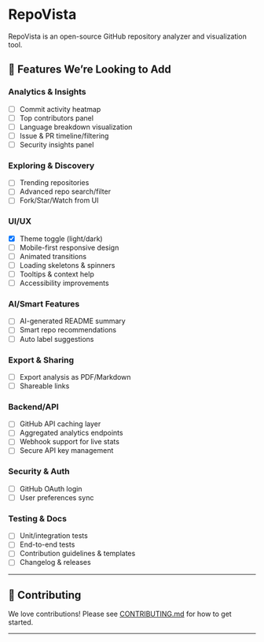 # RepoVista

RepoVista is an open-source GitHub repository analyzer and visualization tool.

## 🚀 Features We’re Looking to Add

### Analytics & Insights
- [ ] Commit activity heatmap
- [ ] Top contributors panel
- [ ] Language breakdown visualization
- [ ] Issue & PR timeline/filtering
- [ ] Security insights panel

### Exploring & Discovery
- [ ] Trending repositories
- [ ] Advanced repo search/filter
- [ ] Fork/Star/Watch from UI

### UI/UX
- [x] Theme toggle (light/dark)
- [ ] Mobile-first responsive design
- [ ] Animated transitions
- [ ] Loading skeletons & spinners
- [ ] Tooltips & context help
- [ ] Accessibility improvements

### AI/Smart Features
- [ ] AI-generated README summary
- [ ] Smart repo recommendations
- [ ] Auto label suggestions

### Export & Sharing
- [ ] Export analysis as PDF/Markdown
- [ ] Shareable links

### Backend/API
- [ ] GitHub API caching layer
- [ ] Aggregated analytics endpoints
- [ ] Webhook support for live stats
- [ ] Secure API key management

### Security & Auth
- [ ] GitHub OAuth login
- [ ] User preferences sync

### Testing & Docs
- [ ] Unit/integration tests
- [ ] End-to-end tests
- [ ] Contribution guidelines & templates
- [ ] Changelog & releases

---

## 🙌 Contributing

We love contributions! Please see [CONTRIBUTING.md](./CONTRIBUTING.md) for how to get started.

---
